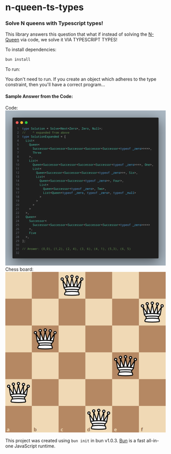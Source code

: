 # n-queen-ts-types

### Solve N queens with Typescript types!

This library answers this question that what if instead of solving the [N-Queen](https://en.wikipedia.org/wiki/Eight_queens_puzzle) via code, we solve it VIA TYPESCRIPT TYPES!

To install dependencies:

```bash
bun install
```

To run:

You don't need to run. If you create an object which adheres to the type constraint, then you'll have a correct program...

#### Sample Answer from the Code:

Code:
![](/code-snapshot.png)
Chess board:
![](/chessboard.png)

This project was created using `bun init` in bun v1.0.3. [Bun](https://bun.sh) is a fast all-in-one JavaScript runtime.
